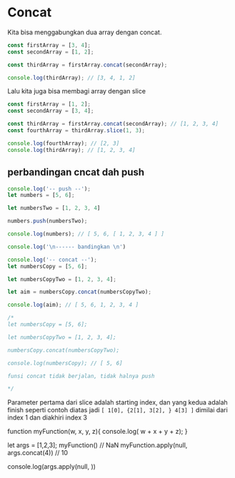 # Concat

Kita bisa menggabungkan dua array dengan concat.

```javascript
const firstArray = [3, 4];
const secondArray = [1, 2];

const thirdArray = firstArray.concat(secondArray);

console.log(thirdArray); // [3, 4, 1, 2]
```

Lalu kita juga bisa membagi array dengan slice

```javascript
const firstArray = [1, 2];
const secondArray = [3, 4];

const thirdArray = firstArray.concat(secondArray); // [1, 2, 3, 4]
const fourthArray = thirdArray.slice(1, 3);

console.log(fourthArray); // [2, 3]
console.log(thirdArray); // [1, 2, 3, 4]

```

## perbandingan cncat dah push

```javascript
console.log('-- push --');
let numbers = [5, 6];

let numbersTwo = [1, 2, 3, 4]

numbers.push(numbersTwo); 

console.log(numbers); // [ 5, 6, [ 1, 2, 3, 4 ] ]

console.log('\n------ bandingkan \n')

console.log('-- concat --');
let numbersCopy = [5, 6];

let numbersCopyTwo = [1, 2, 3, 4];

let aim = numbersCopy.concat(numbersCopyTwo); 

console.log(aim); // [ 5, 6, 1, 2, 3, 4 ]

/*
let numbersCopy = [5, 6];

let numbersCopyTwo = [1, 2, 3, 4];

numbersCopy.concat(numbersCopyTwo); 

console.log(numbersCopy); // [ 5, 6]

funsi concat tidak berjalan, tidak halnya push

*/
```

Parameter pertama dari slice adalah starting index, dan yang kedua adalah finish seperti contoh diatas jadi `[ 1[0], {2[1], 3[2], } 4[3] ]` dimilai dari index 1 dan diakhiri index 3


function myFunction(w, x, y, z){
    console.log( w + x + y + z);
}

let args = [1,2,3];
myFunction() // NaN
myFunction.apply(null, args.concat(4)) // 10

console.log(args.apply(null, ))